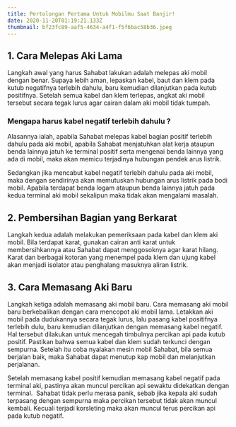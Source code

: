 ```yaml
---
title: Pertolongan Pertama Untuk Mobilmu Saat Banjir!
date: 2020-11-20T01:19:21.133Z
thumbnail: bf23fc89-aaf5-4634-a4f1-f5f6bac58b36.jpeg
---
```

<!--StartFragment-->

## 1. Cara Melepas Aki Lama

Langkah awal yang harus Sahabat lakukan adalah melepas aki mobil dengan benar. Supaya lebih aman, lepaskan kabel, baut dan klem pada kutub negatifnya terlebih dahulu, baru kemudian dilanjutkan pada kutub positifnya. Setelah semua kabel dan klem terlepas, angkat aki mobil tersebut secara tegak lurus agar cairan dalam aki mobil tidak tumpah.

### Mengapa harus kabel negatif terlebih dahulu ?

Alasannya ialah, apabila Sahabat melepas kabel bagian positif terlebih dahulu pada aki mobil, apabila Sahabat menjatuhkan alat kerja ataupun benda lainnya jatuh ke terminal positif serta mengenai benda lainnya yang ada di mobil, maka akan memicu terjadinya hubungan pendek arus listrik.

Sedangkan jika mencabut kabel negatif terlebih dahulu pada aki mobil, maka dengan sendirinya akan memutuskan hubungan arus listrik pada bodi mobil. Apabila terdapat benda logam ataupun benda lainnya jatuh pada kedua terminal aki mobil sekalipun maka tidak akan mengalami masalah.

## 2. Pembersihan Bagian yang Berkarat

Langkah kedua adalah melakukan pemeriksaan pada kabel dan klem aki mobil. Bila terdapat karat, gunakan cairan anti karat untuk membersihkannya atau Sahabat dapat menggosoknya agar karat hilang. Karat dan berbagai kotoran yang menempel pada klem dan ujung kabel akan menjadi isolator atau penghalang masuknya aliran listrik.

## 3. Cara Memasang Aki Baru

Langkah ketiga adalah memasang aki mobil baru. Cara memasang aki mobil baru berkebalikan dengan cara mencopot aki mobil lama. Letakkan aki mobil pada dudukannya secara tegak lurus, lalu pasang kabel positifnya terlebih dulu, baru kemudian dilanjutkan dengan memasang kabel negatif. Hal tersebut dilakukan untuk mencegah timbulnya percikan api pada kutub positif. Pastikan bahwa semua kabel dan klem sudah terkunci dengan sempurna. Setelah itu coba nyalakan mesin mobil Sahabat, bila semua berjalan baik, maka Sahabat dapat menutup kap mobil dan melanjutkan perjalanan.

Setelah memasang kabel positif kemudian memasang kabel negatif pada terminal aki, pastinya akan muncul percikan api sewaktu didekatkan dengan terminal.  Sahabat tidak perlu merasa panik, sebab jika kepala aki sudah terpasang dengan sempurna maka percikan tersebut tidak akan muncul kembali. Kecuali terjadi korsleting maka akan muncul terus percikan api pada kutub negatif.

<!--EndFragment-->



<!--EndFragment-->
